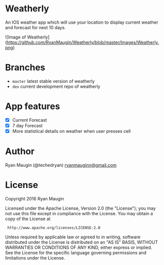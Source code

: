 # Weatherly
An IOS weather app which will use your location to display current weather and forecast for next 10 days.

![Image of Weatherly]
(https://github.com/RyanMaugin/Weatherly/blob/master/Images/Weatherly.png)

# Branches
- `master` latest stable version of weatherly
- `dev` current development repo of weatherly

# App features
- [X] Current Forecast
- [X] 7 day Forecast
- [x] More statistical details on weather when user presses cell

# Author
Ryan Maugin (@techedryan)
ryanmauginn@gmail.com

# License

Copyright 2016 Ryan Maugin

   Licensed under the Apache License, Version 2.0 (the "License");
   you may not use this file except in compliance with the License.
   You may obtain a copy of the License at

     http://www.apache.org/licenses/LICENSE-2.0

   Unless required by applicable law or agreed to in writing, software
   distributed under the License is distributed on an "AS IS" BASIS,
   WITHOUT WARRANTIES OR CONDITIONS OF ANY KIND, either express or implied.
   See the License for the specific language governing permissions and
   limitations under the License.


